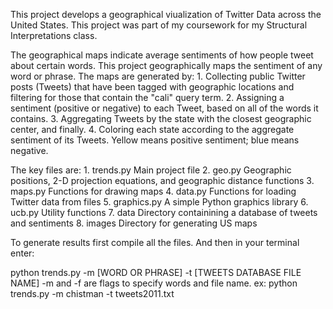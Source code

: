 This project develops a geographical viualization of Twitter Data across the United States. This project was part of my coursework for my Structural Interpretations class.

The geographical maps indicate average sentiments of how people tweet about certain words. This project geographically maps the sentiment of any word or phrase. The maps are generated by: 
	1. Collecting public Twitter posts (Tweets) that have been tagged with geographic locations and filtering for those that contain the "cali" query term.
	2. Assigning a sentiment (positive or negative) to each Tweet, based on all of the words it contains.
	3. Aggregating Tweets by the state with the closest geographic center, and finally.
	4. Coloring each state according to the aggregate sentiment of its Tweets. Yellow means positive sentiment; blue means negative.

The key files are: 
	1. trends.py	Main project file
	2. geo.py	Geographic positions, 2-D projection equations, and geographic distance functions
	3. maps.py	Functions for drawing maps
	4. data.py	Functions for loading Twitter data from files
	5. graphics.py	A simple Python graphics library
	6. ucb.py	Utility functions
	7. data		Directory containining a database of tweets and sentiments
	8. images	Directory for generating US maps

To generate results first compile all the files. And then in your terminal enter:

python trends.py -m [WORD OR PHRASE] -t [TWEETS DATABASE FILE NAME]
-m and -f are flags to specify words and file name.
ex:
python trends.py -m chistman -t tweets2011.txt
